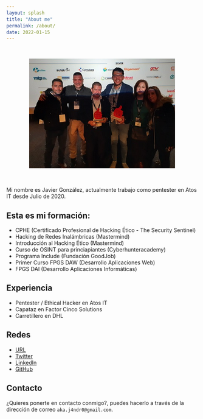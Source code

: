 ```yaml
---
layout: splash
title: "About me"
permalink: /about/
date: 2022-01-15
---
```


<br>
<p align="center">
<img src="/assets/images/about/include.jpg">
</p>
<br>

Mi nombre es Javier González, actualmente trabajo como pentester en Atos IT desde Julio de 2020.

## Esta es mi formación:

- CPHE (Certificado Profesional de Hacking Ético - The Security Sentinel)
- Hacking de Redes Inalámbricas (Mastermind)
- Introducción al Hacking Ético (Mastermind)
- Curso de OSINT para princiapiantes (Cyberhunteracademy)
- Programa Include (Fundación GoodJob)
- Primer Curso FPGS DAW (Desarrollo Aplicaciones Web)
- FPGS DAI (Desarrollo Aplicaciones Informáticas)

## Experiencia

- Pentester / Ethical Hacker en Atos IT
- Capataz en Factor Cinco Solutions
- Carretillero en DHL

## Redes

- [URL](https://akaj4ndr0.github.io)
- [Twitter](https://twitter.com/akaj4ndr0)
- [LinkedIn](https://www.linkedin.com/in/javier-gonzalez-sanchez-1998861b2/)
- [GitHub](https://github.com/akaj4ndr0)

## Contacto

¿Quieres ponerte en contacto conmigo?, puedes hacerlo a través de la dirección de correo `aka.j4ndr0@gmail.com`.





